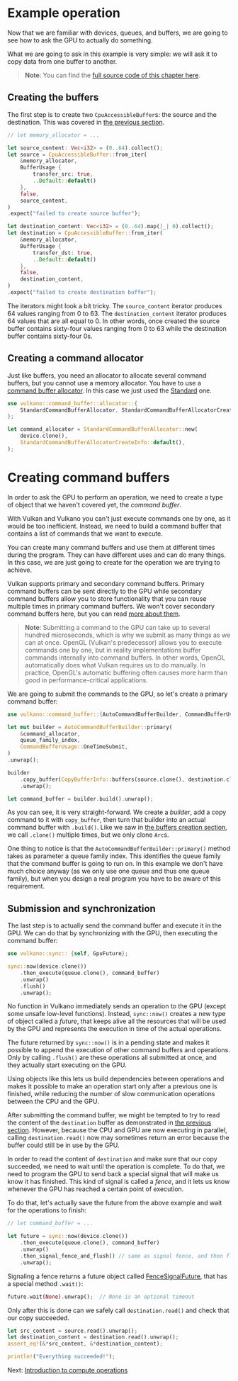 # Example operation

Now that we are familiar with devices, queues, and buffers, we are going to see how to ask the GPU
to actually do something.

What we are going to ask in this example is very simple: we will ask it to copy data from one
buffer to another.

> **Note**: You can find the [full source code of this chapter
> here](/../chapter_code/src/bin/buffer_creation.rs).

## Creating the buffers

The first step is to create two `CpuAccessibleBuffer`s: the source and the destination. This
was covered in [the previous section](/guide/buffer-creation).

```rust
// let memory_allocator = ...

let source_content: Vec<i32> = (0..64).collect();
let source = CpuAccessibleBuffer::from_iter(
    &memory_allocator,
    BufferUsage {
        transfer_src: true,
        ..Default::default()
    },
    false,
    source_content,
)
.expect("failed to create source buffer");

let destination_content: Vec<i32> = (0..64).map(|_| 0).collect();
let destination = CpuAccessibleBuffer::from_iter(
    &memory_allocator,
    BufferUsage {
        transfer_dst: true,
        ..Default::default()
    },
    false,
    destination_content,
)
.expect("failed to create destination buffer");
```

The iterators might look a bit tricky. The `source_content` iterator produces 64 values ranging
from 0 to 63. The `destination_content` iterator produces 64 values that are all equal to 0.
In other words, once created the source buffer contains sixty-four values ranging from 0 to 63
while the destination buffer contains sixty-four 0s.

## Creating a command allocator
Just like buffers, you need an allocator to allocate several command buffers, but you cannot use
a memory allocator. You have to use a [command buffer allocator](https://docs.rs/vulkano/0.32.0/vulkano/command_buffer/allocator/trait.CommandBufferAllocator.html).
In this case we just used the [Standard](https://docs.rs/vulkano/0.32.0/vulkano/command_buffer/allocator/struct.StandardCommandBufferAllocator.html) one.
```rust
use vulkano::command_buffer::allocator::{
    StandardCommandBufferAllocator, StandardCommandBufferAllocatorCreateInfo,
};

let command_allocator = StandardCommandBufferAllocator::new(
    device.clone(),
    StandardCommandBufferAllocatorCreateInfo::default(),
);
```
# Creating command buffers
In order to ask the GPU to perform an operation, we need to create a type of object that we
haven't covered yet, the *command buffer*.

With Vulkan and Vulkano you can't just execute commands one by one, as it would be too inefficient.
Instead, we need to build a command buffer that contains a list of commands that we want to
execute.

You can create many command buffers and use them at different times during the program. They can have
different uses and can do many things. In this case, we are just going to create for the
operation we are trying to achieve.

Vulkan supports primary and secondary command buffers. Primary command buffers can be sent directly to the GPU
while secondary command buffers allow you to store functionality that you can reuse multiple times in primary command buffers.
We won't cover secondary command buffers here, but you can read
[more about them](https://docs.rs/vulkano/0.32.0/vulkano/command_buffer/index.html).

> **Note**: Submitting a command to the GPU can take up to several hundred microseconds, which is
> why we submit as many things as we can at once.
> OpenGL (Vulkan's predecessor) allows you to execute commands one by one, but in reality
> implementations buffer commands internally into command buffers. In other words, OpenGL
> automatically does what Vulkan requires us to do manually. In practice, OpenGL's automatic
> buffering often causes more harm than good in performance-critical applications.

We are going to submit the commands to the GPU, so let's create a primary command buffer:

```rust
use vulkano::command_buffer::{AutoCommandBufferBuilder, CommandBufferUsage, CopyBufferInfo};

let mut builder = AutoCommandBufferBuilder::primary(
    &command_allocator,
    queue_family_index,
    CommandBufferUsage::OneTimeSubmit,
)
.unwrap();

builder
    .copy_buffer(CopyBufferInfo::buffers(source.clone(), destination.clone()))
    .unwrap();

let command_buffer = builder.build().unwrap();
```

As you can see, it is very straight-forward. We create a *builder*, add a copy command to it with
`copy_buffer`, then turn that builder into an actual command buffer with `.build()`. Like we saw in
[the buffers creation section](/guide/buffer-creation), we call `.clone()` multiple times, but we
only clone `Arc`s.

One thing to notice is that the `AutoCommandBufferBuilder::primary()` method takes as
parameter a queue family index. This identifies the queue family that the command buffer is going to run on.
In this example we don't have much choice anyway (as we only use one queue and thus one queue
family), but when you design a real program you have to be aware of this requirement.

## Submission and synchronization

The last step is to actually send the command buffer and execute it in the GPU.
We can do that by synchronizing with the GPU, then executing the command buffer:

```rust
use vulkano::sync:: {self, GpuFuture};

sync::now(device.clone())
    .then_execute(queue.clone(), command_buffer)
    .unwrap()
    .flush()
    .unwrap();
```

No function in Vulkano immediately sends an operation to the GPU
(except some unsafe low-level functions). Instead, `sync::now()` creates a new
type of object called a *future*, that keeps alive all the resources that will be used by the GPU
and represents the execution in time of the actual operations.

The future returned by `sync::now()` is in a pending state and makes it possible to append the execution of other command
buffers and operations. Only by calling `.flush()` are these operations all submitted at once, and
they actually start executing on the GPU.

Using objects like this lets us build dependencies between operations and makes
it possible to make an operation start only after a previous one is finished, while reducing the number
of slow communication operations between the CPU and the GPU.

After submitting the command buffer, we might be tempted to try to read the content of the
`destination` buffer as demonstrated in [the previous section](/guide/buffer-creation).
However, because the CPU and GPU are now executing in parallel, calling `destination.read()`
now may sometimes return an error because the buffer could still be in use by the GPU.

In order to read the content of `destination` and make sure that our copy succeeded, we need to
wait until the operation is complete. To do that, we need to program the GPU to send back a special
signal that will make us know it has finished. This kind of signal is called a *fence*, and it lets us
know whenever the GPU has reached a certain point of execution.

To do that, let's actually save the future from the above example and wait for the operations to finish:

```rust
// let command_buffer = ...

let future = sync::now(device.clone())
    .then_execute(queue.clone(), command_buffer)
    .unwrap()
    .then_signal_fence_and_flush() // same as signal fence, and then flush
    .unwrap();
```

Signaling a fence returns a future object called
[FenceSignalFuture](https://docs.rs/vulkano/0.32.0/vulkano/sync/struct.FenceSignalFuture.html),
that has a special method `.wait()`:

```rust
future.wait(None).unwrap();  // None is an optional timeout
```

Only after this is done can we safely call `destination.read()` and check that our copy succeeded.

```rust
let src_content = source.read().unwrap();
let destination_content = destination.read().unwrap();
assert_eq!(&*src_content, &*destination_content);

println!("Everything succeeded!");
```

Next: [Introduction to compute operations](/guide/compute-intro)
